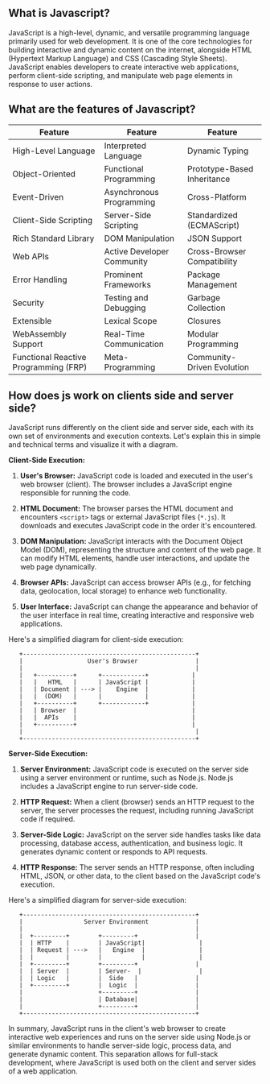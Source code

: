 ## What is Javascript?

JavaScript is a high-level, dynamic, and versatile programming language primarily used for web development. It is one of the core technologies for building interactive and dynamic content on the internet, alongside HTML (Hypertext Markup Language) and CSS (Cascading Style Sheets). JavaScript enables developers to create interactive web applications, perform client-side scripting, and manipulate web page elements in response to user actions.

## What are the features of Javascript?
| Feature                                | Feature                                | Feature                                |
| -------------------------------------- | -------------------------------------- | -------------------------------------- |
| High-Level Language                    | Interpreted Language                   | Dynamic Typing                         |
| Object-Oriented                        | Functional Programming                 | Prototype-Based Inheritance           |
| Event-Driven                           | Asynchronous Programming               | Cross-Platform                         |
| Client-Side Scripting                  | Server-Side Scripting                  | Standardized (ECMAScript)              |
| Rich Standard Library                  | DOM Manipulation                       | JSON Support                           |
| Web APIs                               | Active Developer Community             | Cross-Browser Compatibility            |
| Error Handling                         | Prominent Frameworks                   | Package Management                     |
| Security                               | Testing and Debugging                  | Garbage Collection                     |
| Extensible                             | Lexical Scope                          | Closures                               |
| WebAssembly Support                    | Real-Time Communication                | Modular Programming                    |
| Functional Reactive Programming (FRP)   | Meta-Programming                       | Community-Driven Evolution             |


## How does js work on clients side and server side?
JavaScript runs differently on the client side and server side, each with its own set of environments and execution contexts. Let's explain this in simple and technical terms and visualize it with a diagram.

**Client-Side Execution:**

1. **User's Browser:** JavaScript code is loaded and executed in the user's web browser (client). The browser includes a JavaScript engine responsible for running the code.

2. **HTML Document:** The browser parses the HTML document and encounters `<script>` tags or external JavaScript files (`*.js`). It downloads and executes JavaScript code in the order it's encountered.

3. **DOM Manipulation:** JavaScript interacts with the Document Object Model (DOM), representing the structure and content of the web page. It can modify HTML elements, handle user interactions, and update the web page dynamically.

4. **Browser APIs:** JavaScript can access browser APIs (e.g., for fetching data, geolocation, local storage) to enhance web functionality.

5. **User Interface:** JavaScript can change the appearance and behavior of the user interface in real time, creating interactive and responsive web applications.

Here's a simplified diagram for client-side execution:

```
   +------------------------------------------------+
   |                  User's Browser                |
   |                                                |
   |   +----------+      +------------+            |
   |   |   HTML   |      | JavaScript |            |
   |   | Document | ---> |    Engine  |            |
   |   |  (DOM)   |      |            |            |
   |   +----------+      +------------+            |
   |   | Browser  |                                |
   |   |  APIs    |                                |
   |   +----------+                                |
   |                                                |
   +------------------------------------------------+
```

**Server-Side Execution:**

1. **Server Environment:** JavaScript code is executed on the server side using a server environment or runtime, such as Node.js. Node.js includes a JavaScript engine to run server-side code.

2. **HTTP Request:** When a client (browser) sends an HTTP request to the server, the server processes the request, including running JavaScript code if required.

3. **Server-Side Logic:** JavaScript on the server side handles tasks like data processing, database access, authentication, and business logic. It generates dynamic content or responds to API requests.

4. **HTTP Response:** The server sends an HTTP response, often including HTML, JSON, or other data, to the client based on the JavaScript code's execution.

Here's a simplified diagram for server-side execution:

```
   +------------------------------------------------+
   |                 Server Environment             |
   |                                                |
   |  +---------+        +---------+                |
   |  | HTTP    |        | JavaScript|               |
   |  | Request | --->   |   Engine  |               |
   |  |         |        |           |               |
   |  +---------+        +---------+                |
   |  | Server  |        | Server-  |                |
   |  | Logic   |        |  Side   |                |
   |  +---------+        |  Logic  |                |
   |                     +---------+                |
   |                     | Database|                |
   |                     +---------+                |
   +------------------------------------------------+
```

In summary, JavaScript runs in the client's web browser to create interactive web experiences and runs on the server side using Node.js or similar environments to handle server-side logic, process data, and generate dynamic content. This separation allows for full-stack development, where JavaScript is used both on the client and server sides of a web application.
